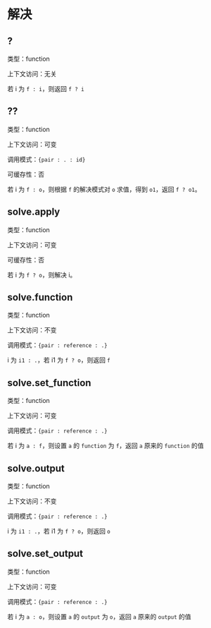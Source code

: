# 解决

## ?

类型：function

上下文访问：无关

若 i 为 `f : i`，则返回 `f ? i`

## ??

类型：function

上下文访问：可变

调用模式：`{pair : . : id}`

可缓存性：否

若 i 为 `f : o`，则根据 `f` 的解决模式对 `o` 求值，得到 `o1`，返回 `f ? o1`。

## solve.apply

类型：function

上下文访问：可变

可缓存性：否

若 i 为 `f ? o`，则解决 i。

## solve.function

类型：function

上下文访问：不变

调用模式：`{pair : reference : .}`

i 为 `i1 : .`，若 i1 为 `f ? o`，则返回 `f`

## solve.set_function

类型：function

上下文访问：可变

调用模式：`{pair : reference : .}`

若 i 为 `a : f`，则设置 `a` 的 `function` 为 `f`，返回 `a` 原来的 `function` 的值

## solve.output

类型：function

上下文访问：不变

调用模式：`{pair : reference : .}`

i 为 `i1 : .`，若 i1 为 `f ? o`，则返回 `o`

## solve.set_output

类型：function

上下文访问：可变

调用模式：`{pair : reference : .}`

若 i 为 `a : o`，则设置 `a` 的 `output` 为 `o`，返回 `a` 原来的 `output` 的值
